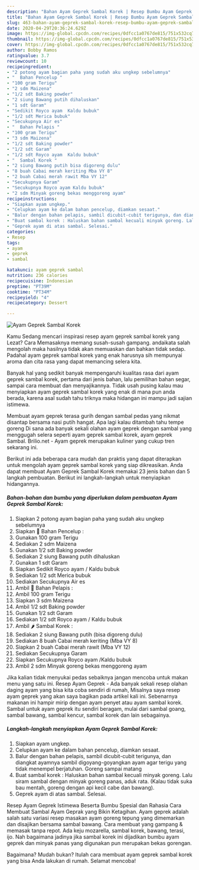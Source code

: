 ```yaml
---
description: "Bahan Ayam Geprek Sambal Korek | Resep Bumbu Ayam Geprek Sambal Korek Yang Lezat Sekali"
title: "Bahan Ayam Geprek Sambal Korek | Resep Bumbu Ayam Geprek Sambal Korek Yang Lezat Sekali"
slug: 463-bahan-ayam-geprek-sambal-korek-resep-bumbu-ayam-geprek-sambal-korek-yang-lezat-sekali
date: 2020-04-29T20:36:24.629Z
image: https://img-global.cpcdn.com/recipes/0dfcc1a0767de815/751x532cq70/ayam-geprek-sambal-korek-foto-resep-utama.jpg
thumbnail: https://img-global.cpcdn.com/recipes/0dfcc1a0767de815/751x532cq70/ayam-geprek-sambal-korek-foto-resep-utama.jpg
cover: https://img-global.cpcdn.com/recipes/0dfcc1a0767de815/751x532cq70/ayam-geprek-sambal-korek-foto-resep-utama.jpg
author: Bobby Ramos
ratingvalue: 3.7
reviewcount: 10
recipeingredient:
- "2 potong ayam bagian paha yang sudah aku ungkep sebelumnya"
- "  Bahan Pencelup "
- "100 gram Terigu"
- "2 sdm Maizena"
- "1/2 sdt Baking powder"
- "2 siung Bawang putih dihaluskan"
- "1 sdt Garam"
- "Sedikit Royco ayam  Kaldu bubuk"
- "1/2 sdt Merica bubuk"
- "Secukupnya Air es"
- "  Bahan Pelapis "
- "100 gram Terigu"
- "3 sdm Maizena"
- "1/2 sdt Baking powder"
- "1/2 sdt Garam"
- "1/2 sdt Royco ayam  Kaldu bubuk"
- "  Sambal Korek "
- "2 siung Bawang putih bisa digoreng dulu"
- "8 buah Cabai merah keriting Mba VY 8"
- "2 buah Cabai merah rawit Mba VY 12"
- "Secukupnya Garam"
- "Secukupnya Royco ayam Kaldu bubuk"
- "2 sdm Minyak goreng bekas menggoreng ayam"
recipeinstructions:
- "Siapkan ayam ungkep."
- "Celupkan ayam ke dalam bahan pencelup, diamkan sesaat."
- "Balur dengan bahan pelapis, sambil dicubit-cubit terigunya, dan diangkat ayamnya sambil digoyang-goyangkan ayam agar terigu yang tidak menempel berjatuhan. Goreng sampai matang"
- "Buat sambal korek : Haluskan bahan sambal kecuali minyak goreng. Lalu siram sambal dengan minyak goreng panas, aduk rata. (Kalau tidak suka bau mentah, goreng dengan api kecil cabe dan bawang)."
- "Geprek ayam di atas sambal. Selesai."
categories:
- Resep
tags:
- ayam
- geprek
- sambal

katakunci: ayam geprek sambal 
nutrition: 236 calories
recipecuisine: Indonesian
preptime: "PT39M"
cooktime: "PT34M"
recipeyield: "4"
recipecategory: Dessert

---
```



![Ayam Geprek Sambal Korek](https://img-global.cpcdn.com/recipes/0dfcc1a0767de815/751x532cq70/ayam-geprek-sambal-korek-foto-resep-utama.jpg)

Kamu Sedang mencari inspirasi resep ayam geprek sambal korek yang Lezat? Cara Memasaknya memang susah-susah gampang. andaikata salah mengolah maka hasilnya tidak akan memuaskan dan bahkan tidak sedap. Padahal ayam geprek sambal korek yang enak harusnya sih mempunyai aroma dan cita rasa yang dapat memancing selera kita.

Banyak hal yang sedikit banyak mempengaruhi kualitas rasa dari ayam geprek sambal korek, pertama dari jenis bahan, lalu pemilihan bahan segar, sampai cara membuat dan menyajikannya. Tidak usah pusing kalau mau menyiapkan ayam geprek sambal korek yang enak di mana pun anda berada, karena asal sudah tahu triknya maka hidangan ini mampu jadi sajian istimewa.

Membuat ayam geprek terasa gurih dengan sambal pedas yang nikmat disantap bersama nasi putih hangat. Apa lagi kalau ditambah tahu tempe goreng Di sana ada banyak sekali olahan ayam geprek dengan sambal yang menggugah selera seperti ayam geprek sambal korek, ayam geprek Sambal. Brilio.net - Ayam geprek merupakan kuliner yang cukup tren sekarang ini.


Berikut ini ada beberapa cara mudah dan praktis yang dapat diterapkan untuk mengolah ayam geprek sambal korek yang siap dikreasikan. Anda dapat membuat Ayam Geprek Sambal Korek memakai 23 jenis bahan dan 5 langkah pembuatan. Berikut ini langkah-langkah untuk menyiapkan hidangannya.

<!--inarticleads1-->

##### Bahan-bahan dan bumbu yang diperlukan dalam pembuatan Ayam Geprek Sambal Korek:

1. Siapkan 2 potong ayam bagian paha yang sudah aku ungkep sebelumnya
1. Siapkan  🌵 Bahan Pencelup :
1. Gunakan 100 gram Terigu
1. Sediakan 2 sdm Maizena
1. Gunakan 1/2 sdt Baking powder
1. Sediakan 2 siung Bawang putih dihaluskan
1. Gunakan 1 sdt Garam
1. Siapkan Sedikit Royco ayam / Kaldu bubuk
1. Sediakan 1/2 sdt Merica bubuk
1. Sediakan Secukupnya Air es
1. Ambil  🌵 Bahan Pelapis :
1. Ambil 100 gram Terigu
1. Siapkan 3 sdm Maizena
1. Ambil 1/2 sdt Baking powder
1. Gunakan 1/2 sdt Garam
1. Sediakan 1/2 sdt Royco ayam / Kaldu bubuk
1. Ambil  🌶 Sambal Korek :
1. Sediakan 2 siung Bawang putih (bisa digoreng dulu)
1. Sediakan 8 buah Cabai merah keriting (Mba VY 8)
1. Siapkan 2 buah Cabai merah rawit (Mba VY 12)
1. Sediakan Secukupnya Garam
1. Siapkan Secukupnya Royco ayam /Kaldu bubuk
1. Ambil 2 sdm Minyak goreng bekas menggoreng ayam


Jika kalian tidak menyukai pedas sebaiknya jangan mencoba untuk makan menu yang satu ini. Resep Ayam Geprek - Ada banyak sekali resep olahan daging ayam yang bisa kita coba sendiri di rumah, Misalnya saya resep ayam geprek yang akan saya bagikan pada artikel kali ini. Sebenarnya makanan ini hampir mirip dengan ayam penyet atau ayam sambal korek. Sambal untuk ayam geprek itu sendiri beragam, mulai dari sambal goang, sambal bawang, sambal kencur, sambal korek dan lain sebagainya. 

<!--inarticleads2-->

##### Langkah-langkah menyiapkan Ayam Geprek Sambal Korek:

1. Siapkan ayam ungkep.
1. Celupkan ayam ke dalam bahan pencelup, diamkan sesaat.
1. Balur dengan bahan pelapis, sambil dicubit-cubit terigunya, dan diangkat ayamnya sambil digoyang-goyangkan ayam agar terigu yang tidak menempel berjatuhan. Goreng sampai matang
1. Buat sambal korek : Haluskan bahan sambal kecuali minyak goreng. Lalu siram sambal dengan minyak goreng panas, aduk rata. (Kalau tidak suka bau mentah, goreng dengan api kecil cabe dan bawang).
1. Geprek ayam di atas sambal. Selesai.


Resep Ayam Geprek Istimewa Beserta Bumbu Spesial dan Rahasia Cara Membuat Sambal Ayam Geprak yang Bikin Ketagihan. Ayam geprek adalah salah satu variasi resep masakan ayam goreng tepung yang dimemarkan dan disajikan bersama sambal bawang. Cara membuat yang gampang &amp; memasak tanpa repot. Ada keju mozarella, sambal korek, bawang, terasi, ijo. Nah bagaimana jadinya jika sambal korek ini dijadikan bumbu ayam geprek dan minyak panas yang digunakan pun merupakan bekas gorengan. 

Bagaimana? Mudah bukan? Itulah cara membuat ayam geprek sambal korek yang bisa Anda lakukan di rumah. Selamat mencoba!
